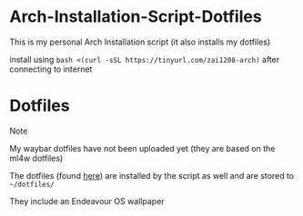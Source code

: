 # Arch-Installation-Script-Dotfiles
This is my personal Arch Installation script (it also installs my dotfiles)

install using `bash <(curl -sSL https://tinyurl.com/zai1208-arch)` after connecting to internet

# Dotfiles
> [!NOTE]
> My waybar dotfiles have not been uploaded yet (they are based on the ml4w dotfiles)

The dotfiles (found [here](https://github.com/zai1208/dotfiles)) are installed by the script as well and are stored to `~/dotfiles/`

They include an Endeavour OS wallpaper
